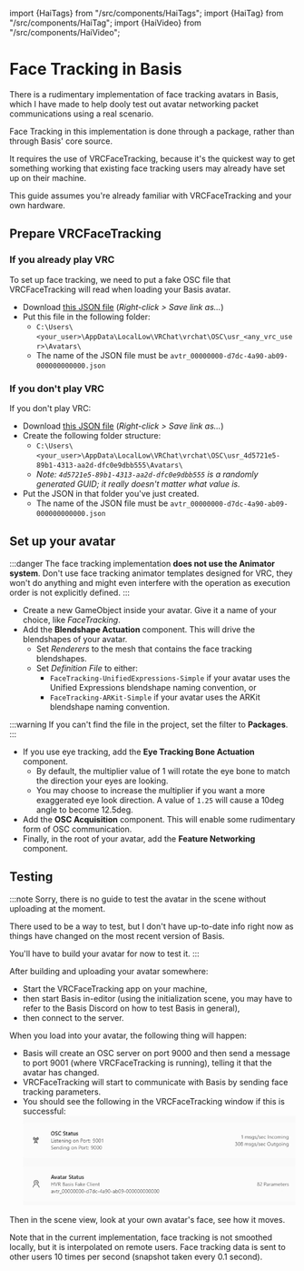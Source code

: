 import {HaiTags} from "/src/components/HaiTags";
import {HaiTag} from "/src/components/HaiTag";
import {HaiVideo} from "/src/components/HaiVideo";

# Face Tracking in Basis

<HaiTags>
<HaiTag requiresBasis={true} />
</HaiTags>

There is a rudimentary implementation of face tracking avatars in Basis, which I have made to help dooly test out avatar networking packet
communications using a real scenario.

Face Tracking in this implementation is done through a package, rather than through Basis' core source.

It requires the use of VRCFaceTracking, because it's the quickest way to get something working that existing face tracking users may
already have set up on their machine.

This guide assumes you're already familiar with VRCFaceTracking and your own hardware.

## Prepare VRCFaceTracking

### If you already play VRC

To set up face tracking, we need to put a fake OSC file that VRCFaceTracking will read when loading your Basis avatar.
- Download [this JSON file](pathname:///assets/basis-hvr/avtr_00000000-d7dc-4a90-ab09-000000000000.json) (*Right-click > Save link as...*)
- Put this file in the following folder:
  - `C:\Users\<your_user>\AppData\LocalLow\VRChat\vrchat\OSC\usr_<any_vrc_user>\Avatars\`
  - The name of the JSON file must be `avtr_00000000-d7dc-4a90-ab09-000000000000.json`

### If you don't play VRC

If you don't play VRC:

- Download [this JSON file](pathname:///assets/basis-hvr/avtr_00000000-d7dc-4a90-ab09-000000000000.json) (*Right-click > Save link as...*)
- Create the following folder structure:
  - `C:\Users\<your_user>\AppData\LocalLow\VRChat\vrchat\OSC\usr_4d5721e5-89b1-4313-aa2d-dfc0e9dbb555\Avatars\`
  - *Note: `4d5721e5-89b1-4313-aa2d-dfc0e9dbb555` is a randomly generated GUID; it really doesn't matter what value is.*
- Put the JSON in that folder you've just created.
  - The name of the JSON file must be `avtr_00000000-d7dc-4a90-ab09-000000000000.json`
  
## Set up your avatar

<HaiVideo src="./img/mpVLTgE5UD-trimmed.mp4"></HaiVideo>

:::danger
The face tracking implementation **does not use the Animator system**. Don't use face tracking animator templates designed for VRC,
they won't do anything and might even interfere with the operation as execution order is not explicitly defined.
:::

- Create a new GameObject inside your avatar. Give it a name of your choice, like *FaceTracking*.
- Add the **Blendshape Actuation** component. This will drive the blendshapes of your avatar.
  - Set *Renderers* to the mesh that contains the face tracking blendshapes.
  - Set *Definition File* to either:
    - `FaceTracking-UnifiedExpressions-Simple` if your avatar uses the Unified Expressions blendshape naming convention, or
    - `FaceTracking-ARKit-Simple` if your avatar uses the ARKit blendshape naming convention.

:::warning
If you can't find the file in the project, set the filter to **Packages**.
<HaiVideo src="./img/Unity_VuR5mvNdoH.mp4" autoWidth="{false}"></HaiVideo>
:::

- If you use eye tracking, add the **Eye Tracking Bone Actuation** component.
  - By default, the multiplier value of 1 will rotate the eye bone to match the direction your eyes are looking.
  - You may choose to increase the multiplier if you want a more exaggerated eye look direction. A value of `1.25` will cause a 10deg angle to become 12.5deg.
- Add the **OSC Acquisition** component. This will enable some rudimentary form of OSC communication.
- Finally, in the root of your avatar, add the **Feature Networking** component.

## Testing

:::note
Sorry, there is no guide to test the avatar in the scene without uploading at the moment.

There used to be a way to test, but I don't have up-to-date info right now
as things have changed on the most recent version of Basis.

You'll have to build your avatar for now to test it.
:::

After building and uploading your avatar somewhere:
- Start the VRCFaceTracking app on your machine,
- then start Basis in-editor (using the initialization scene, you may have to refer to the Basis Discord on how to test Basis in general),
- then connect to the server.

When you load into your avatar, the following thing will happen:
- Basis will create an OSC server on port 9000 and then send a message to port 9001 (where VRCFaceTracking is running),
  telling it that the avatar has changed.
- VRCFaceTracking will start to communicate with Basis by sending face tracking parameters.
- You should see the following in the VRCFaceTracking window if this is successful:
![mpc-hc64_bco7oRlmDK.png](img%2Fmpc-hc64_bco7oRlmDK.png)

Then in the scene view, look at your own avatar's face, see how it moves.

Note that in the current implementation, face tracking is not smoothed locally, but it is interpolated on remote users.
Face tracking data is sent to other users 10 times per second (snapshot taken every 0.1 second).

